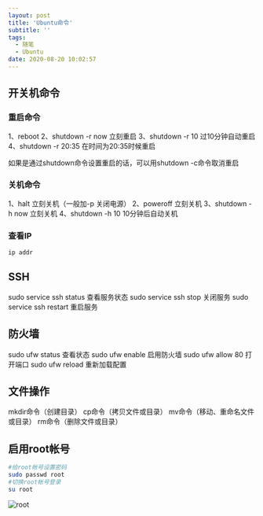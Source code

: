 ```yaml
---
layout: post
title: 'Ubuntu命令'
subtitle: ''
tags:
  - 随笔
  - Ubuntu
date: 2020-08-20 10:02:57
---
```


## 开关机命令

### 重启命令

1、reboot
2、shutdown -r now 立刻重启
3、shutdown -r 10 过10分钟自动重启
4、shutdown -r 20:35 在时间为20:35时候重启

如果是通过shutdown命令设置重启的话，可以用shutdown -c命令取消重启

### 关机命令

1、halt   立刻关机（一般加-p 关闭电源）
2、poweroff 立刻关机
3、shutdown -h now 立刻关机
4、shutdown -h 10 10分钟后自动关机

### 查看IP

``` bash
ip addr
```

## SSH

sudo service ssh status 查看服务状态
sudo service ssh stop  关闭服务
sudo service ssh restart  重启服务

## 防火墙

sudo ufw status 查看状态
sudo ufw enable 启用防火墙
sudo ufw allow 80 打开端口
sudo ufw reload 重新加载配置

## 文件操作

mkdir命令（创建目录）
cp命令（拷贝文件或目录）
mv命令（移动、重命名文件或目录）
rm命令（删除文件或目录）

## 启用root帐号

```bash
#给root帐号设置密码
sudo passwd root
#切换root帐号登录
su root
```

![root](root1.png)
